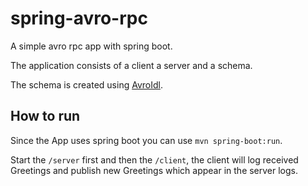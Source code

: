 # spring-avro-rpc
A simple avro rpc app with spring boot.

The application consists of a client a server and a schema.

The schema is created using [AvroIdl](https://avro.apache.org/docs/1.8.2/idl.html).

## How to run
Since the App uses spring boot you can use `mvn spring-boot:run`.

Start the `/server` first and then the `/client`, the client will log received Greetings and publish new Greetings which
appear in the server logs.
